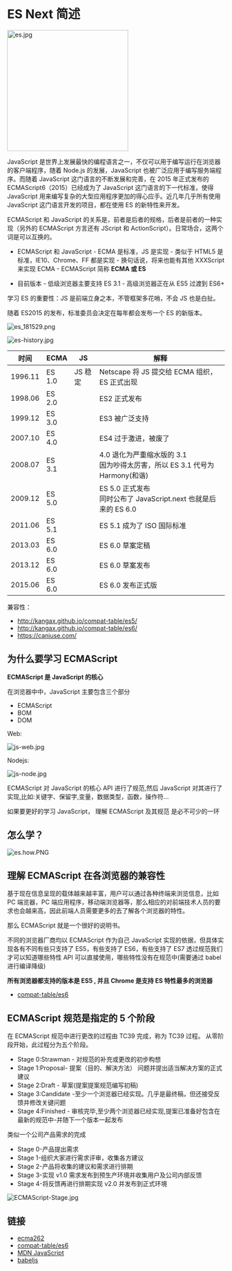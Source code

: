 # ES Next 简述

<img src="../img/es.jpg"  alt="es.jpg" width="280"/>

JavaScript 是世界上发展最快的编程语言之一，不仅可以用于编写运行在浏览器的客户端程序，随着 Node.js 的发展，JavaScript 也被广泛应用于编写服务端程序。而随着 JavaScript 这门语言的不断发展和完善，在 2015 年正式发布的 ECMAScript6（2015）已经成为了 JavaScript 这门语言的下一代标准，使得 JavaScript 用来编写复杂的大型应用程序更加的得心应手。近几年几乎所有使用 JavaScript 这门语言开发的项目，都在使用 ES 的新特性来开发。

ECMAScript 和 JavaScript 的关系是，前者是后者的规格，后者是前者的一种实现（另外的 ECMAScript 方言还有 JScript 和 ActionScript）。日常场合，这两个词是可以互换的。

- ECMAScript 和 JavaScript - ECMA 是标准，JS 是实现 - 类似于 HTML5 是标准，IE10、Chrome、FF 都是实现 - 换句话说，将来也能有其他 XXXScript 来实现 ECMA - ECMAScript 简称 **ECMA 或 ES**

- 目前版本 - 低级浏览器主要支持 ES 3.1 - 高级浏览器正在从 ES5 过渡到 ES6+

学习 ES 的重要性：JS 是前端立身之本，不管框架多花哨，不会 JS 也是白扯。

随着 ES2015 的发布，标准委员会决定在每年都会发布一个 ES 的新版本。

![es_181529.png](../img/es_181529.png)

![es-history.jpg](../img/es-history.jpg)

| 时间    | ECMA   | JS      | 解释                                                                            |
| ------- | ------ | ------- | ------------------------------------------------------------------------------- |
| 1996.11 | ES 1.0 | JS 稳定 | Netscape 将 JS 提交给 ECMA 组织，ES 正式出现                                    |
| 1998.06 | ES 2.0 |         | ES2 正式发布                                                                    |
| 1999.12 | ES 3.0 |         | ES3 被广泛支持                                                                  |
| 2007.10 | ES 4.0 |         | ES4 过于激进，被废了                                                            |
| 2008.07 | ES 3.1 |         | 4.0 退化为严重缩水版的 3.1<br/>因为吵得太厉害，所以 ES 3.1 代号为 Harmony(和谐) |
| 2009.12 | ES 5.0 |         | ES 5.0 正式发布<br/>同时公布了 JavaScript.next 也就是后来的 ES 6.0              |
| 2011.06 | ES 5.1 |         | ES 5.1 成为了 ISO 国际标准                                                      |
| 2013.03 | ES 6.0 |         | ES 6.0 草案定稿                                                                 |
| 2013.12 | ES 6.0 |         | ES 6.0 草案发布                                                                 |
| 2015.06 | ES 6.0 |         | ES 6.0 发布正式版                                                               |

兼容性：

- http://kangax.github.io/compat-table/es5/
- http://kangax.github.io/compat-table/es6/
- https://caniuse.com/

## 为什么要学习 ECMAScript

**ECMAScript 是 JavaScript 的核心**

在浏览器中中，JavaScript 主要包含三个部分

- ECMAScript
- BOM
- DOM

Web:

![js-web.jpg](../img/js-web.jpg)

Nodejs:

![js-node.jpg](../img/js-node.jpg)

ECMAScript 对 JavaScript 的核心 API 进行了规范,然后 JavaScript 对其进行了实现,比如:关键字、保留字,变量，数据类型，函数，操作符...

如果要更好的学习 JavaScript， 理解 ECMAScript 及其规范 是必不可少的一环

## 怎么学？

![es.how.PNG](../img/es.how.PNG)

## 理解 ECMAScript 在各浏览器的兼容性

基于现在信息呈现的载体越来越丰富，用户可以通过各种终端来浏览信息，比如 PC 端览器，PC 端应用程序，移动端浏览器等，那么相应的对前端技术人员的要求也会越来高，因此前端人员需要更多的去了解各个浏览器的特性。

那么 ECMAScript 就是一个很好的说明书。

不同的浏览器厂商均以 ECMAScript 作为自己 JavaScript 实现的依据，但具体实现各有不同有些只支持了 ES5，有些支持了 ES6，有些支持了 ES7 透过规范我们才可以知道哪些特性 API 可以直接使用，哪些特性没有在规范中(需要通过 babel 进行编译降级)

**所有浏览器都支持的版本是 ES5 , 并且 Chrome 是支持 ES 特性最多的浏览器**

- [compat-table/es6](https://kangax.github.io/compat-table/es6/)

## ECMAScript 规范是指定的 5 个阶段

在 ECMAScript 规范中进行更改的过程由 TC39 完成，称为 TC39 过程。 从零阶段开始，此过程分为五个阶段。

- Stage 0:Strawman - 对规范的补充或更改的初步构想
- Stage 1:Proposal- 提案（目的、解決方法） 问题并提出适当解决方案的正式建议
- Stage 2:Draft - 草案(提案提案规范编写初稿)
- Stage 3:Candidate -至少一个浏览器已经实现。几乎是最终稿，但还接受反馈并修改关键问题
- Stage 4:Finished - 审核完毕,至少两个浏览器已经实现,提案已准备好包含在最新的规范中-并随下一个版本一起发布

类似一个公司产品需求的完成

- Stage 0-产品提出需求
- Stage 1-组织大家进行需求评审，收集各方建议
- Stage 2-产品将收集的建议和需求进行排期
- Stage 3-实现 v1.0 需求发布到预生产环境并收集用户及公司内部反馈
- Stage 4-将反馈再进行排期实现 v2.0 并发布到正式环境

![ECMAScript-Stage.jpg](../img/ECMAScript-Stage.jpg)

## 链接

- [ecma262](https://github.com/tc39/ecma262)
- [compat-table/es6](https://kangax.github.io/compat-table/es6/)
- [MDN JavaScript](https://developer.mozilla.org/en-US/docs/Web/JavaScript)
- [babeljs](https://www.babeljs.cn/)
